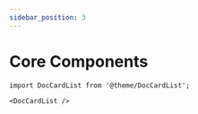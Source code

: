 ```yaml
---
sidebar_position: 3
---
```

# Core Components


```mdx-code-block
import DocCardList from '@theme/DocCardList';

<DocCardList />
```